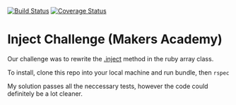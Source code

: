 [![Build Status](https://travis-ci.org/makersacademy/inject-challenge.svg?branch=master)](https://travis-ci.org/makersacademy/inject-challenge)
[![Coverage Status](https://coveralls.io/repos/makersacademy/inject-challenge/badge.png)](https://coveralls.io/r/makersacademy/inject-challenge)

Inject Challenge (Makers Academy)
================

Our challenge was to rewrite the [.inject](http://ruby-doc.org/core-2.2.2/Enumerable.html#method-i-inject) method in the ruby array class. 

To install, clone this repo into your local machine and run bundle, then ```rspec```

My solution passes all the neccessary tests, however the code could definitely be a lot cleaner.
